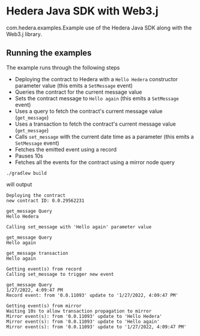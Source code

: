 # Hedera Java SDK with Web3.j

com.hedera.examples.Example use of the Hedera Java SDK along with the Web3.j library.

## Running the examples

The example runs through the following steps
* Deploying the contract to Hedera with a `Hello Hedera` constructor parameter value (this emits a `SetMessage` event)
* Queries the contract for the current message value
* Sets the contract message to `Hello again` (this emits a `SetMessage` event)
* Uses a query to fetch the contract's current message value (`get_message`)
* Uses a transaction to fetch the contract's current message value (`get_message`)
* Calls `set_message` with the current date time as a parameter (this emits a `SetMessage` event)
* Fetches the emitted event using a record
* Pauses 10s
* Fetches all the events for the contract using a mirror node query

```shell
./gradlew build

```

will output

```shell
Deploying the contract
new contract ID: 0.0.29562231

get_message Query
Hello Hedera

Calling set_message with 'Hello again' parameter value

get_message Query
Hello again

get_message transaction
Hello again

Getting event(s) from record
Calling set_message to trigger new event

get_message Query
1/27/2022, 4:09:47 PM
Record event: from '0.0.11093' update to '1/27/2022, 4:09:47 PM'

Getting event(s) from mirror
Waiting 10s to allow transaction propagation to mirror
Mirror event(s): from '0.0.11093' update to 'Hello Hedera'
Mirror event(s): from '0.0.11093' update to 'Hello again'
Mirror event(s): from '0.0.11093' update to '1/27/2022, 4:09:47 PM'
```
